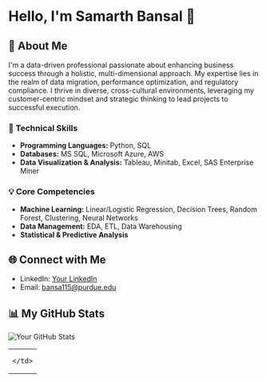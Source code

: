 # Hello, I'm Samarth Bansal 👋

## 🌟 About Me
I'm a data-driven professional passionate about enhancing business success through a holistic, multi-dimensional approach. My expertise lies in the realm of data migration, performance optimization, and regulatory compliance. I thrive in diverse, cross-cultural environments, leveraging my customer-centric mindset and strategic thinking to lead projects to successful execution.

### 🚀 Technical Skills
- **Programming Languages:** Python, SQL
- **Databases:** MS SQL, Microsoft Azure, AWS
- **Data Visualization & Analysis:** Tableau, Minitab, Excel, SAS Enterprise Miner

### 💡 Core Competencies
- **Machine Learning:** Linear/Logistic Regression, Decision Trees, Random Forest, Clustering, Neural Networks
- **Data Management:** EDA, ETL, Data Warehousing
- **Statistical & Predictive Analysis**

## 🌐 Connect with Me
- LinkedIn: [Your LinkedIn]([www.linkedin.com/in/samarth-bansal-370225145](https://www.linkedin.com/in/samarth-bansal-370225145/))
- Email: bansa115@purdue.edu

## 📊 My GitHub Stats
![Your GitHub Stats](https://github-readme-stats.vercel.app/api?username=yourusername&show_icons=true)

<table>
  <tr>
    <td style="background-image: url('https://github.com/Sammybansal/Projects/blob/main/DALL%C2%B7E%202024-01-09%2013.25.58%20-%20A%20professional%2C%20tech-themed%20banner%20image%20for%20a%20GitHub%20profile%2C%20featuring%20sleek%2C%20abstract%20designs%20related%20to%20data%20and%20technology.%20The%20design%20should%20be%20.png');">
      

    </td>
  </tr>
</table>


